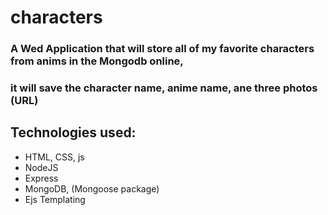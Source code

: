 # characters

### A Wed Application that will store all of my favorite characters from anims in the Mongodb online,
### it will save the character name, anime name, ane three photos (URL)

## Technologies used:
- HTML, CSS, js
- NodeJS
- Express
- MongoDB, (Mongoose package)
- Ejs Templating
